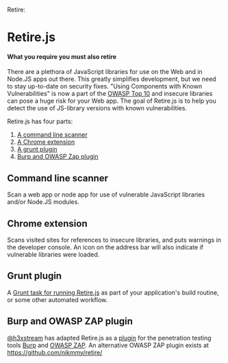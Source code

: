 Retire: <img src="http://retire.insecurity.today/api/image?uri=https://raw.githubusercontent.com/bekk/retire.js/master/package.json" height=15>

Retire.js
=========
#### What you require you must also retire

There are a plethora of JavaScript libraries for use on the Web and in Node.JS apps out there. This greatly simplifies development,
but we need to stay up-to-date on security fixes. "Using Components with Known Vulnerabilities" is now a part of the 
[OWASP Top 10](https://www.owasp.org/index.php/Top_10_2013-A9-Using_Components_with_Known_Vulnerabilities) and insecure libraries can pose a huge risk for your Web app. The goal of Retire.js is to help you detect the use of JS-library versions with 
known vulnerabilities.

Retire.js has four parts:

1. [A command line scanner](https://github.com/bekk/retire.js/tree/master/node)
2. [A Chrome extension](https://github.com/bekk/retire.js/tree/master/chrome)
3. [A grunt plugin](https://github.com/bekk/grunt-retire)
4. [Burp and OWASP Zap plugin](https://github.com/h3xstream/burp-retire-js)

Command line scanner
--------------------
Scan a web app or node app for use of vulnerable JavaScript libraries and/or Node.JS modules.


Chrome extension
-------------
Scans visited sites for references to insecure libraries, and puts warnings in the developer console. An icon on the address bar will also indicate if vulnerable libraries were loaded.


Grunt plugin
------------
A [Grunt task for running Retire.js](https://github.com/bekk/grunt-retire) as part of your application's build routine, or some other automated workflow.

Burp and OWASP ZAP plugin
-------------------------
[@h3xstream](https://github.com/h3xstream) has adapted Retire.js as a [plugin](https://github.com/h3xstream/burp-retire-js) for the penetration testing tools [Burp](http://portswigger.net/burp/) and [OWASP ZAP](https://www.owasp.org/index.php/OWASP_Zed_Attack_Proxy_Project). An alternative OWASP ZAP plugin exists at https://github.com/nikmmy/retire/

